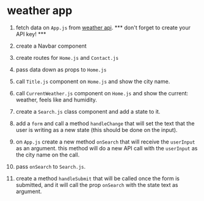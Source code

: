 # weather app

1. fetch data on `App.js` from [weather api](https://openweathermap.org/forecast5). *** don't forget to create your API key! ***

2. create a Navbar component

3. create routes for `Home.js` and `Contact.js`

4. pass data down as props to `Home.js`

5. call `Title.js` component on `Home.js` and show the city name.

6. call `CurrentWeather.js` component on `Home.js` and show the current: weather, feels like and humidity.

7. create a `Search.js` class component and add a state to it.

8. add a `form` and call a method `handleChange` that will set the text that the user is writing as a new state (this should be done on the input).

9. on `App.js` create a new method `onSearch` that will receive the `userInput` as an argument. this method will do a new API call with the `userInput` as the city name on the call.

10. pass `onSearch` to `Search.js`.

11. create a method `handleSubmit` that will be called once the form is submitted, and it will call the prop `onSearch` with the state text as argument.